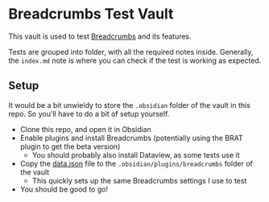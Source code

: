 # Breadcrumbs Test Vault

This vault is used to test [Breadcrumbs](https://github.com/SkepticMystic/breadcrumbs) and its features.

Tests are grouped into folder, with all the required notes inside. Generally, the `index.md` note is where you can check if the test is working as expected.

## Setup

It would be a bit unwieldy to store the `.obsidian` folder of the vault in this repo. So you'll have to do a bit of setup yourself.

- Clone this repo, and open it in Obsidian
- Enable plugins and install Breadcrumbs (potentially using the BRAT plugin to get the beta version)
  - You should probably also install Dataview, as some tests use it
- Copy the [data.json](./data.json) file to the `.obsidian/plugins/breadcrumbs` folder of the vault
  - This quickly sets up the same Breadcrumbs settings I use to test
- You should be good to go!
